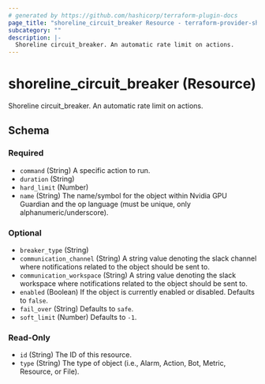 ```yaml
---
# generated by https://github.com/hashicorp/terraform-plugin-docs
page_title: "shoreline_circuit_breaker Resource - terraform-provider-shoreline"
subcategory: ""
description: |-
  Shoreline circuit_breaker. An automatic rate limit on actions.
---
```


# shoreline_circuit_breaker (Resource)

Shoreline circuit_breaker. An automatic rate limit on actions.



<!-- schema generated by tfplugindocs -->
## Schema

### Required

- `command` (String) A specific action to run.
- `duration` (String)
- `hard_limit` (Number)
- `name` (String) The name/symbol for the object within Nvidia GPU Guardian and the op language (must be unique, only alphanumeric/underscore).

### Optional

- `breaker_type` (String)
- `communication_channel` (String) A string value denoting the slack channel where notifications related to the object should be sent to.
- `communication_workspace` (String) A string value denoting the slack workspace where notifications related to the object should be sent to.
- `enabled` (Boolean) If the object is currently enabled or disabled. Defaults to `false`.
- `fail_over` (String) Defaults to `safe`.
- `soft_limit` (Number) Defaults to `-1`.

### Read-Only

- `id` (String) The ID of this resource.
- `type` (String) The type of object (i.e., Alarm, Action, Bot, Metric, Resource, or File).
